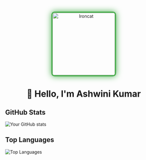 <div align="center">
  <a href="https://github.com/ashwinikumar2003">
    <img src="https://cameronmcefee.com/img/work/the-octocat/ironcat.jpg" alt="Ironcat" width="200" height="200" style="border-radius: 10px; border: 4px solid #4CAF50; box-shadow: 0 0 20px #4CAF50;">
  </a>
</div>

<h1 align="center">👋 Hello, I'm Ashwini Kumar</h1>


## GitHub Stats
![Your GitHub stats](https://github-readme-stats.vercel.app/api?username=ashwinikumar2003&show_icons=true&theme=radical)

## Top Languages
![Top Languages](https://github-readme-stats.vercel.app/api/top-langs/?username=ashwinikumar2003&layout=compact&theme=radical)

